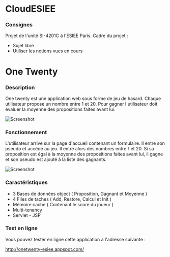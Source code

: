 # CloudESIEE

### Consignes
Projet de l'unité SI-4201C à l'ESIEE Paris.
Cadre du projet :
* Sujet libre
* Utiliser les notions vues en cours

# One Twenty
### Description 
One twenty est une application web sous forme de jeu de hasard. Chaque utilisateur propose
un nombre entre 1 et 20. Pour gagner l'utilisateur doit évaluer la moyenne des propositions
faites avant lui.

![Screenshot](https://raw.github.com/7h1b0/CloudESIEE/master/accueil.png "Index")

### Fonctionnement
L'utilisateur arrive sur la page d'accueil contenant un formulaire. Il entre son pseudo et accède au jeu.
Il entre alors des nombres entre 1 et 20. Si sa proposition est égal à la moyenne des propositions faites avant lui, il gagne et son pseudo est ajouté à la liste des gagnants.

![Screenshot](https://raw.github.com/7h1b0/CloudESIEE/master/game.png "Game")

### Caractéristiques
* 3 Bases de données object ( Proposition, Gagnant et Moyenne )
* 4 Files de taches ( Add, Restore, Calcul et Init ) 
* Mémoire cache ( Contenant le score du joueur )
* Multi-tenancy
* Servlet - JSP

### Test en ligne
Vous pouvez tester en ligne cette application à l'adresse suivante :

http://onetwenty-esiee.appspot.com/
